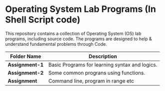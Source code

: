 # Operating System Lab Programs (In Shell Script code)

This repository contains a collection of Operating System (OS) lab programs, including source code. The programs are designed to help & understand fundamental problems through Code.

| Folder Name                 | Description |
|---------------------------|-------------|
| **Assignment-1**                | Basic Programs for learning syntax and logics. |
| **Assignment-2**          | Some common prograns using functions. |
| **Assignment**          | Command line, program in range etc |

